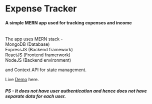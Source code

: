 # Expense Tracker

#### A simple MERN app used for tracking expenses and income

<br>
The app uses MERN stack - 
<br>MongoDB (Database) 
<br>ExpressJS (Backend framework) 
<br>ReactJS (Frontend framerwork) 
<br>NodeJS (Backend environment)

and Context API for state management.

Live <a href="https://obscure-sea-19449.herokuapp.com/">Demo</a> here.

##### PS - It does not have user authentication and hence does not have separate data for each user.
